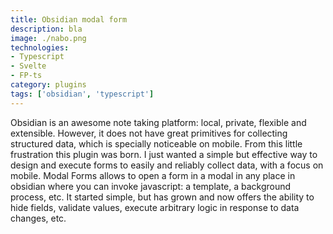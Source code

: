 ```yaml
---
title: Obsidian modal form
description: bla
image: ./nabo.png
technologies: 
- Typescript
- Svelte
- FP-ts
category: plugins
tags: ['obsidian', 'typescript']
---
```


Obsidian is an awesome note taking platform: local, private, flexible and extensible.
However, it does not have great primitives for collecting structured data, which is specially noticeable on mobile.
From this little frustration this plugin was born. I just wanted a simple but effective way to design and execute forms to easily and reliably collect data, with a focus on mobile.
Modal Forms allows to open a form in a modal in any place in obsidian where you can invoke javascript: a template, a background process, etc.
It started simple, but has grown and now offers the ability to hide fields, validate values, execute arbitrary logic in response to data changes, etc.
